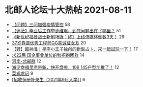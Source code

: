 # 北邮人论坛十大热帖 2021-08-11

- [【问题】三问加强疫情管控](https://bbs.byr.cn/article/Talking/6293889) 58
- [【迷茫】毕业后工作举步维艰，到底问题出在了哪里？](https://bbs.byr.cn/article/WorkLife/1171482) 51
- [《新世纪福音战士新剧场版：终》上线流媒体倒数3天！](https://bbs.byr.cn/article/Comic/631839) 26
- [37岁靠谱优秀工程师GG真诚征女友](https://bbs.byr.cn/article/Friends/1998141) 20
- [【转】超神准！星座小王子独创的新型占卜、來一起試玩一下！](https://bbs.byr.cn/article/Constellations/326533) 17
- [求22届  国企事业单位的秋招抱团群](https://bbs.byr.cn/article/Job/2139210) 14
- [河南-北邮群](https://bbs.byr.cn/article/Henan/389166) 12
- [海淀幸福里老带新，快开盘啦，109 145户型加推了！](https://bbs.byr.cn/article/Home/130499) 12
- [菜鸡求问](https://bbs.byr.cn/article/Java/65767) 9
- [[招收保研补录生（2021年9月入学）]](https://bbs.byr.cn/article/AimGraduate/1209586) 6


